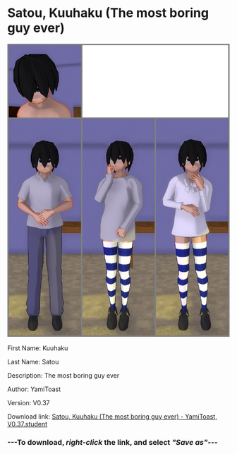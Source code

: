 # Satou, Kuuhaku (The most boring guy ever)

<img src = "https://raw.githubusercontent.com/Arbiter1223/Daigaku-Gurashi-Custom-Students/master/Students/Files/Satou%2C%20Kuuhaku%20(The%20most%20boring%20guy%20ever).png">

First Name: Kuuhaku

Last Name: Satou

Description: The most boring guy ever

Author: YamiToast

Version: V0.37

Download link: <a href="https://raw.githubusercontent.com/Arbiter1223/Daigaku-Gurashi-Custom-Students/master/Students/Files/Satou%2C%20Kuuhaku%20(The%20most%20boring%20guy%20ever)%20-%20YamiToast%2C%20V0.37.student">Satou, Kuuhaku (The most boring guy ever) - YamiToast, V0.37.student</a>

### ---**To download, _right-click_ the link, and select _"Save as"_**---
